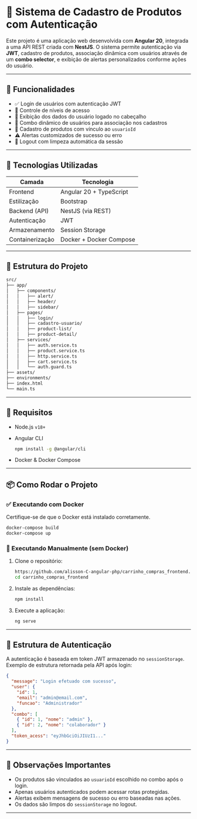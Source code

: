 

# 🛒 Sistema de Cadastro de Produtos com Autenticação

Este projeto é uma aplicação web desenvolvida com **Angular 20**, integrada a uma API REST criada com **NestJS**. O sistema permite autenticação via **JWT**, cadastro de produtos, associação dinâmica com usuários através de um **combo selector**, e exibição de alertas personalizados conforme ações do usuário.

---

## 🚀 Funcionalidades

* ✅ Login de usuários com autenticação JWT
* 🔐 Controle de níveis de acesso
* 👤 Exibição dos dados do usuário logado no cabeçalho
* 🔄 Combo dinâmico de usuários para associação nos cadastros
* 📝 Cadastro de produtos com vínculo ao `usuarioId`
* ⚠️ Alertas customizados de sucesso ou erro
* 🚪 Logout com limpeza automática da sessão

---

## 🧰 Tecnologias Utilizadas

| Camada          | Tecnologia              |
| --------------- | ----------------------- |
| Frontend        | Angular 20 + TypeScript |
| Estilização     | Bootstrap               |
| Backend (API)   | NestJS (via REST)       |
| Autenticação    | JWT                     |
| Armazenamento   | Session Storage         |
| Containerização | Docker + Docker Compose |

---

## 📁 Estrutura do Projeto

```bash
src/
├── app/
│   ├── components/
│   │   ├── alert/
│   │   ├── header/
│   │   ├── sidebar/
│   ├── pages/
│   │   ├── login/
│   │   ├── cadastro-usuario/
│   │   ├── product-list/
│   │   ├── product-detail/
│   ├── services/
│   │   ├── auth.service.ts
│   │   ├── product.service.ts
│   │   ├── http.service.ts
│   │   ├── cart.service.ts
│   │   └── auth.guard.ts
├── assets/
├── environments/
├── index.html
└── main.ts
```

---

## 💾 Requisitos

* Node.js `v18+`
* Angular CLI

  ```bash
  npm install -g @angular/cli
  ```
* Docker & Docker Compose

---

## 📦 Como Rodar o Projeto

### ✅ Executando com Docker

Certifique-se de que o Docker está instalado corretamente.

```bash
docker-compose build
docker-compose up
```

### 🧪 Executando Manualmente (sem Docker)

1. Clone o repositório:

   ```bash
   https://github.com/alisson-C-angular-php/carrinho_compras_frontend.git
   cd carrinho_compras_frontend
   ```

2. Instale as dependências:

   ```bash
   npm install
   ```

3. Execute a aplicação:

   ```bash
   ng serve
   ```

---

## 🔐 Estrutura de Autenticação

A autenticação é baseada em token JWT armazenado no `sessionStorage`. Exemplo de estrutura retornada pela API após login:

```json
{
  "message": "Login efetuado com sucesso",
  "user": {
    "id": 1,
    "email": "admin@email.com",
    "funcao": "Administrador"
  },
  "combo": [
    { "id": 1, "nome": "admin" },
    { "id": 2, "nome": "colaborador" }
  ],
  "token_acess": "eyJhbGciOiJIUzI1..."
}
```

---

## 📌 Observações Importantes

* Os produtos são vinculados ao `usuarioId` escolhido no combo após o login.
* Apenas usuários autenticados podem acessar rotas protegidas.
* Alertas exibem mensagens de sucesso ou erro baseadas nas ações.
* Os dados são limpos do `sessionStorage` no logout.

---

